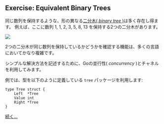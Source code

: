 ## Exercise: Equivalent Binary Trees

同じ数列を保持するような、形の異なる[二分木( *binary tree* )](https://ja.wikipedia.org/wiki/%E4%BA%8C%E5%88%86%E6%9C%A8)は多く存在し得ます。 例えば、ここに数列 1, 1, 2, 3, 5, 8, 13 を保持する2つの二分木があります。

![](/content/img/tree.png)

2つの二分木が同じ数列を保持しているかどうかを確認する機能は、多くの言語においてかなり複雑です。

シンプルな解決方法を記述するために、Goの並行性( *concurrency* )とチャネルを利用してみます。

例では、型を以下のように定義している `tree` パッケージを利用します:

```
type Tree struct {
    Left  *Tree
    Value int
    Right *Tree
}
```

[続く...](javascript:click%28'.next-page'%29)